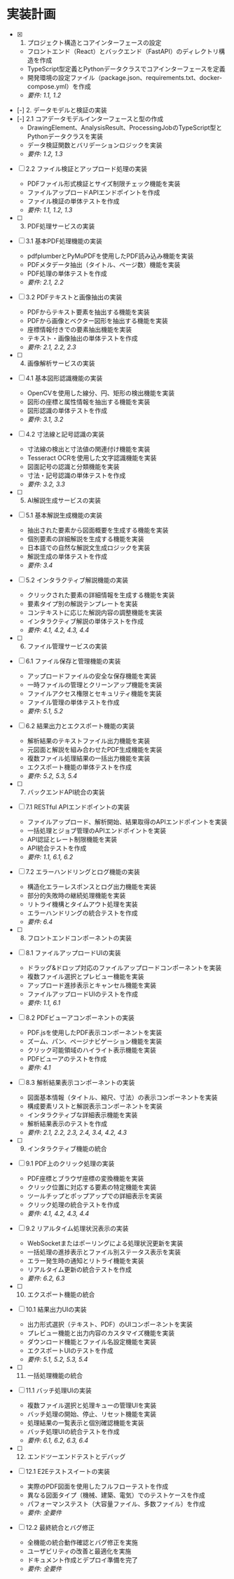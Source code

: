 # 実装計画

- [x] 1. プロジェクト構造とコアインターフェースの設定
  - フロントエンド（React）とバックエンド（FastAPI）のディレクトリ構造を作成
  - TypeScript型定義とPythonデータクラスでコアインターフェースを定義
  - 開発環境の設定ファイル（package.json、requirements.txt、docker-compose.yml）を作成
  - _要件: 1.1, 1.2_

- [-] 2. データモデルと検証の実装
- [-] 2.1 コアデータモデルインターフェースと型の作成
  - DrawingElement、AnalysisResult、ProcessingJobのTypeScript型とPythonデータクラスを実装
  - データ検証関数とバリデーションロジックを実装
  - _要件: 1.2, 1.3_

- [ ] 2.2 ファイル検証とアップロード処理の実装
  - PDFファイル形式検証とサイズ制限チェック機能を実装
  - ファイルアップロードAPIエンドポイントを作成
  - ファイル検証の単体テストを作成
  - _要件: 1.1, 1.2, 1.3_

- [ ] 3. PDF処理サービスの実装
- [ ] 3.1 基本PDF処理機能の実装
  - pdfplumberとPyMuPDFを使用したPDF読み込み機能を実装
  - PDFメタデータ抽出（タイトル、ページ数）機能を実装
  - PDF処理の単体テストを作成
  - _要件: 2.1, 2.2_

- [ ] 3.2 PDFテキストと画像抽出の実装
  - PDFからテキスト要素を抽出する機能を実装
  - PDFから画像とベクター図形を抽出する機能を実装
  - 座標情報付きでの要素抽出機能を実装
  - テキスト・画像抽出の単体テストを作成
  - _要件: 2.1, 2.2, 2.3_

- [ ] 4. 画像解析サービスの実装
- [ ] 4.1 基本図形認識機能の実装
  - OpenCVを使用した線分、円、矩形の検出機能を実装
  - 図形の座標と属性情報を抽出する機能を実装
  - 図形認識の単体テストを作成
  - _要件: 3.1, 3.2_

- [ ] 4.2 寸法線と記号認識の実装
  - 寸法線の検出と寸法値の関連付け機能を実装
  - Tesseract OCRを使用した文字認識機能を実装
  - 図面記号の認識と分類機能を実装
  - 寸法・記号認識の単体テストを作成
  - _要件: 3.2, 3.3_

- [ ] 5. AI解説生成サービスの実装
- [ ] 5.1 基本解説生成機能の実装
  - 抽出された要素から図面概要を生成する機能を実装
  - 個別要素の詳細解説を生成する機能を実装
  - 日本語での自然な解説文生成ロジックを実装
  - 解説生成の単体テストを作成
  - _要件: 3.4_

- [ ] 5.2 インタラクティブ解説機能の実装
  - クリックされた要素の詳細情報を生成する機能を実装
  - 要素タイプ別の解説テンプレートを実装
  - コンテキストに応じた解説内容の調整機能を実装
  - インタラクティブ解説の単体テストを作成
  - _要件: 4.1, 4.2, 4.3, 4.4_

- [ ] 6. ファイル管理サービスの実装
- [ ] 6.1 ファイル保存と管理機能の実装
  - アップロードファイルの安全な保存機能を実装
  - 一時ファイルの管理とクリーンアップ機能を実装
  - ファイルアクセス権限とセキュリティ機能を実装
  - ファイル管理の単体テストを作成
  - _要件: 5.1, 5.2_

- [ ] 6.2 結果出力とエクスポート機能の実装
  - 解析結果のテキストファイル出力機能を実装
  - 元図面と解説を組み合わせたPDF生成機能を実装
  - 複数ファイル処理結果の一括出力機能を実装
  - エクスポート機能の単体テストを作成
  - _要件: 5.2, 5.3, 5.4_

- [ ] 7. バックエンドAPI統合の実装
- [ ] 7.1 RESTful APIエンドポイントの実装
  - ファイルアップロード、解析開始、結果取得のAPIエンドポイントを実装
  - 一括処理とジョブ管理のAPIエンドポイントを実装
  - API認証とレート制限機能を実装
  - API統合テストを作成
  - _要件: 1.1, 6.1, 6.2_

- [ ] 7.2 エラーハンドリングとログ機能の実装
  - 構造化エラーレスポンスとログ出力機能を実装
  - 部分的失敗時の継続処理機能を実装
  - リトライ機構とタイムアウト処理を実装
  - エラーハンドリングの統合テストを作成
  - _要件: 6.4_

- [ ] 8. フロントエンドコンポーネントの実装
- [ ] 8.1 ファイルアップロードUIの実装
  - ドラッグ&ドロップ対応のファイルアップロードコンポーネントを実装
  - 複数ファイル選択とプレビュー機能を実装
  - アップロード進捗表示とキャンセル機能を実装
  - ファイルアップロードUIのテストを作成
  - _要件: 1.1, 6.1_

- [ ] 8.2 PDFビューアコンポーネントの実装
  - PDF.jsを使用したPDF表示コンポーネントを実装
  - ズーム、パン、ページナビゲーション機能を実装
  - クリック可能領域のハイライト表示機能を実装
  - PDFビューアのテストを作成
  - _要件: 4.1_

- [ ] 8.3 解析結果表示コンポーネントの実装
  - 図面基本情報（タイトル、縮尺、寸法）の表示コンポーネントを実装
  - 構成要素リストと解説表示コンポーネントを実装
  - インタラクティブな詳細表示機能を実装
  - 解析結果表示のテストを作成
  - _要件: 2.1, 2.2, 2.3, 2.4, 3.4, 4.2, 4.3_

- [ ] 9. インタラクティブ機能の統合
- [ ] 9.1 PDF上のクリック処理の実装
  - PDF座標とブラウザ座標の変換機能を実装
  - クリック位置に対応する要素の特定機能を実装
  - ツールチップとポップアップでの詳細表示を実装
  - クリック処理の統合テストを作成
  - _要件: 4.1, 4.2, 4.3, 4.4_

- [ ] 9.2 リアルタイム処理状況表示の実装
  - WebSocketまたはポーリングによる処理状況更新を実装
  - 一括処理の進捗表示とファイル別ステータス表示を実装
  - エラー発生時の通知とリトライ機能を実装
  - リアルタイム更新の統合テストを作成
  - _要件: 6.2, 6.3_

- [ ] 10. エクスポート機能の統合
- [ ] 10.1 結果出力UIの実装
  - 出力形式選択（テキスト、PDF）のUIコンポーネントを実装
  - プレビュー機能と出力内容のカスタマイズ機能を実装
  - ダウンロード機能とファイル名設定機能を実装
  - エクスポートUIのテストを作成
  - _要件: 5.1, 5.2, 5.3, 5.4_

- [ ] 11. 一括処理機能の統合
- [ ] 11.1 バッチ処理UIの実装
  - 複数ファイル選択と処理キューの管理UIを実装
  - バッチ処理の開始、停止、リセット機能を実装
  - 処理結果の一覧表示と個別確認機能を実装
  - バッチ処理UIの統合テストを作成
  - _要件: 6.1, 6.2, 6.3, 6.4_

- [ ] 12. エンドツーエンドテストとデバッグ
- [ ] 12.1 E2Eテストスイートの実装
  - 実際のPDF図面を使用したフルフローテストを作成
  - 異なる図面タイプ（機械、建築、電気）でのテストケースを作成
  - パフォーマンステスト（大容量ファイル、多数ファイル）を作成
  - _要件: 全要件_

- [ ] 12.2 最終統合とバグ修正
  - 全機能の統合動作確認とバグ修正を実施
  - ユーザビリティの改善と最適化を実施
  - ドキュメント作成とデプロイ準備を完了
  - _要件: 全要件_